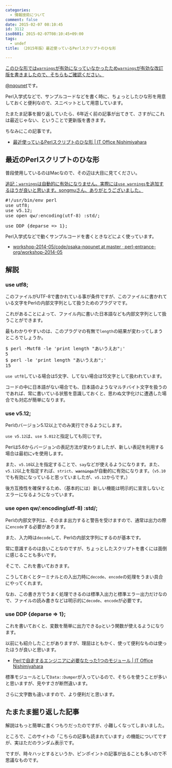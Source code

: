 ```yaml
---
categories:
  - 情報技術について
comment: false
date: 2015-02-07 08:10:45
id: 3112
iso8601: 2015-02-07T08:10:45+09:00
tags:
  - undef
title: （2015年版）最近使っているPerlスクリプトのひな形

---
```


<p><ins>このひな形では<code>warnings</code>が有効になっていなかったため<a href="http://www.nishimiyahara.net/2015/02/07/142727" title="（2015年改訂版）最近使っているPerlスクリプトのひな形"><code>warnings</code>が有効な改訂版を書きました</a>ので、そちらもご確認ください。</ins></p>

<p><a href="https://twitter.com/nqounet">@nqounet</a>です。</p>

<p>Perl入学式などで、サンプルコードなどを書く時に、ちょっとしたひな形を用意しておくと便利なので、スニペットとして用意しています。</p>

<p>たまたま記事を掘り返していたら、6年近く前の記事が出てきて、さすがにこれは最近じゃない、ということで更新版を書きます。</p>

<p>ちなみにこの記事です。</p>

<ul>
<li><a href="http://www.nishimiyahara.net/2009/03/27/000358">最近使っているPerlスクリプトのひな形 | IT Office Nishimiyahara</a></li>
</ul>



<h2>最近のPerlスクリプトのひな形</h2>

<p>普段使用しているのはMacなので、その辺は大目に見てください。</p>

<p><ins>追記：<code>warnings</code>は自動的に有効になりません。実際には<code>use warnings</code>を追加するほうが良いと思います。songmuさん、ありがとうございました。</ins></p>

<pre class="lang:perl">
#!/usr/bin/env perl
use utf8;
use v5.12;
use open qw/:encoding(utf-8) :std/;

use DDP {deparse => 1};
</pre>

<p>Perl入学式などで動くサンプルコードを書くときなどによく使っています。</p>

<ul>
<li><a href="https://github.com/perl-entrance-org/workshop-2014-05/tree/master/code/osaka-nqounet">workshop-2014-05/code/osaka-nqounet at master · perl-entrance-org/workshop-2014-05</a></li>
</ul>

<h2>解説</h2>

<h3>use utf8;</h3>

<p>このファイルがUTF-8で書かれている事が条件ですが、このファイルに書かれている文字をPerlの内部文字列として扱うためのプラグマです。</p>

<p>これがあることによって、ファイル内に書いた日本語なども内部文字列として扱うことができます。</p>

<p>最もわかりやすいのは、このプラグマの有無で<code>length</code>の結果が変わってしまうところでしょうか。</p>

<pre class="lang:shell">
$ perl -Mutf8 -le 'print length "あいうえお";'
5
$ perl -le 'print length "あいうえお";'
15
</pre>

<p><code>use utf8</code>している場合は5文字、してない場合は15文字として扱われています。</p>

<p>コードの中に日本語がない場合でも、日本語のようなマルチバイト文字を扱うのであれば、常に書いている状態を意識しておくと、思わぬ文字化けに遭遇した場合でも対応が簡単になります。</p>

<h3>use v5.12;</h3>

<p>Perlのバージョン5.12以上でのみ実行できるようにします。</p>

<p><code>use v5.12</code>は、<code>use 5.012</code>と指定しても同じです。</p>

<p>Perlは5.6からバージョンの表記方法が変わりましたが、新しい表記を利用する場合は最初に<code>v</code>を使用します。</p>

<p>また、<code>v5.10</code>以上を指定することで、<code>say</code>などが使えるようになります。また、<code>v5.12</code>以上を指定すれば、<code>strict</code>、<del><code>warnings</code></del>が自動的に有効になります。（<code>v5.10</code>でも有効になっていると思っていましたが、<code>v5.12</code>からです。）</p>

<p>後方互換性を確保するため、（基本的には）新しい機能は明示的に宣言しないとエラーになるようになっています。</p>

<h3>use open qw/:encoding(utf-8) :std/;</h3>

<p>Perlの内部文字列は、そのまま出力すると警告を受けますので、通常は出力の際に<code>encode</code>する必要があります。</p>

<p>また、入力時は<code>decode</code>して、Perlの内部文字列にするのが基本です。</p>

<p>常に意識するのは良いことなのですが、ちょっとしたスクリプトを書くには面倒に感じることも多いです。</p>

<p>そこで、これを書いておきます。</p>

<p>こうしておくとターミナルとの入出力時に<code>decode</code>、<code>encode</code>の処理をうまい具合にやってくれます。</p>

<p>なお、この書き方でうまく処理できるのは標準入出力と標準エラー出力だけなので、ファイルの読み書きなどは明示的に<code>decode</code>、<code>encode</code>が必要です。</p>

<h3>use DDP {deparse => 1};</h3>

<p>これを書いておくと、変数を簡単に出力できる<code>p</code>という関数が使えるようになります。</p>

<p>以前にも紹介したことがありますが、理屈はともかく、使って便利なものは使ったほうが良いと思います。</p>

<ul>
<li><a href="http://www.nishimiyahara.net/2014/07/19/133400">Perlで自走するエンジニアに必要なたった1つのモジュール | IT Office Nishimiyahara</a></li>
</ul>

<p>標準モジュールとして<code>Data::Dumper</code>が入っているので、そちらを使うことが多いと思いますが、見やすさが断然違います。</p>

<p>さらに文字数も違いますので、より便利だと思います。</p>

<h2>たまたま掘り返した記事</h2>

<p>解説はもっと簡単に書くつもりだったのですが、小難しくなってしまいました。</p>

<p>ところで、このサイトの「こちらの記事も読まれています」の機能についてですが、実はただのランダム表示です。</p>

<p>ですが、時々ハッとするというか、ピンポイントの記事が出ることも多いので不思議なものです。</p>
    	